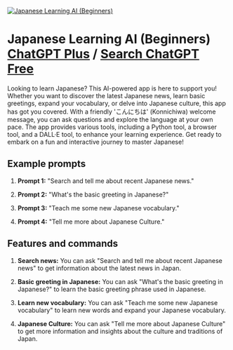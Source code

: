
[![Japanese Learning AI (Beginners)](https://files.oaiusercontent.com/file-agZflcEh7i3hUehbOfgiGAdo?se=2123-10-19T00%3A36%3A58Z&sp=r&sv=2021-08-06&sr=b&rscc=max-age%3D31536000%2C%20immutable&rscd=attachment%3B%20filename%3DOIG.yXSJ29uF8L__prwpe.jpeg&sig=RmdRDYAKb7e8BeE6Mf7uZ4MS8JvvZk8ELFnotmXOnUU%3D)](https://chat.openai.com/g/g-boCxUFb19-japanese-learning-ai-beginners)

# Japanese Learning AI (Beginners) [ChatGPT Plus](https://chat.openai.com/g/g-boCxUFb19-japanese-learning-ai-beginners) / [Search ChatGPT Free](https://gptcall.net/index.html#/?search=Japanese%20Learning%20AI%20(Beginners))

Looking to learn Japanese? This AI-powered app is here to support you! Whether you want to discover the latest Japanese news, learn basic greetings, expand your vocabulary, or delve into Japanese culture, this app has got you covered. With a friendly 'こんにちは' (Konnichiwa) welcome message, you can ask questions and explore the language at your own pace. The app provides various tools, including a Python tool, a browser tool, and a DALL·E tool, to enhance your learning experience. Get ready to embark on a fun and interactive journey to master Japanese!

## Example prompts

1. **Prompt 1:** "Search and tell me about recent Japanese news."

2. **Prompt 2:** "What's the basic greeting in Japanese?"

3. **Prompt 3:** "Teach me some new Japanese vocabulary."

4. **Prompt 4:** "Tell me more about Japanese Culture."


## Features and commands

1. **Search news:** You can ask "Search and tell me about recent Japanese news" to get information about the latest news in Japan.

2. **Basic greeting in Japanese:** You can ask "What's the basic greeting in Japanese?" to learn the basic greeting phrase used in Japanese.

3. **Learn new vocabulary:** You can ask "Teach me some new Japanese vocabulary" to learn new words and expand your Japanese vocabulary.

4. **Japanese Culture:** You can ask "Tell me more about Japanese Culture" to get more information and insights about the culture and traditions of Japan.


